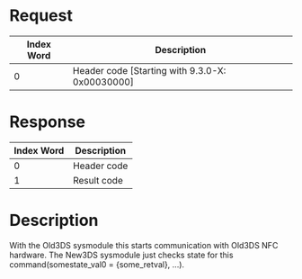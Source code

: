 # Request

| Index Word | Description                                       |
|------------|---------------------------------------------------|
| 0          | Header code \[Starting with 9.3.0-X: 0x00030000\] |

# Response

| Index Word | Description |
|------------|-------------|
| 0          | Header code |
| 1          | Result code |

# Description

With the Old3DS sysmodule this starts communication with Old3DS NFC
hardware. The New3DS sysmodule just checks state for this
command(somestate_val0 = {some_retval}, ...).